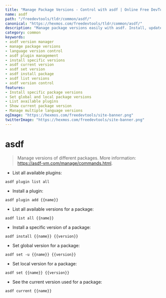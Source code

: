 ```yaml
---
title: "Manage Package Versions - Control with asdf | Online Free DevTools by Hexmos"
name: asdf
path: "/freedevtools/tldr/common/asdf/"
canonical: "https://hexmos.com/freedevtools/tldr/common/asdf/"
description: "Manage package versions easily with asdf. Install, update, and switch between different versions of programming languages and tools. Free online tool, no registration required."
category: common
keywords:
- asdf version manager
- manage package versions
- language version control
- asdf plugin management
- install specific versions
- asdf current version
- asdf set version
- asdf install package
- asdf list versions
- asdf version control
features:
- Install specific package versions
- Set global and local package versions
- List available plugins
- Show current package version
- Manage multiple language versions
ogImage: "https://hexmos.com/freedevtools/site-banner.png"
twitterImage: "https://hexmos.com/freedevtools/site-banner.png"
---
```


# asdf

> Manage versions of different packages.
> More information: <https://asdf-vm.com/manage/commands.html>.

- List all available plugins:

`asdf plugin list all`

- Install a plugin:

`asdf plugin add {{name}}`

- List all available versions for a package:

`asdf list all {{name}}`

- Install a specific version of a package:

`asdf install {{name}} {{version}}`

- Set global version for a package:

`asdf set -u {{name}} {{version}}`

- Set local version for a package:

`asdf set {{name}} {{version}}`

- See the current version used for a package:

`asdf current {{name}}`
